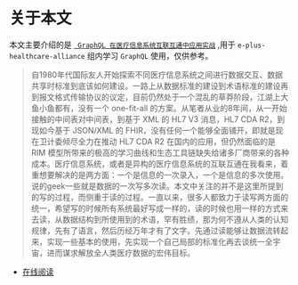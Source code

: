 # 关于本文

本文主要介绍的是 [` GraphQL 在医疗信息系统互联互通中应用实战`](https://wanghaisheng.gitbooks.io/best-practices-of-graphql-in-hit-interoperability/content  ) ,用于 `e-plus-healthcare-alliance` 组内学习 `GraphQL` 使用，仅供参考。

>自1980年代国际友人开始探索不同医疗信息系统之间进行数据交互、数据共享时标准到底该如何建设。一路上从数据标准的建设到术语标准的建设再到报文格式传输协议的议定，目前仍然处于一个混乱的草莽阶段，江湖上大鱼小鱼都有，没有一个 one-fit-all 的方案。从笔者从业的8年间，从一开始接触的中间表对中间表，到基于 XML 的 HL7 V3 消息，HL7 CDA R2，到现如今基于 JSON/XML 的 FHIR，没有任何一个能够全面铺开，即就是现在卫计委倾尽全力在推动 HL7 CDA R2 在国内的应用，但仍然面临的是 RIM 模型所带来的极高的学习曲线和生态工具链缺失给诸多厂商带来的各种成本。医疗信息系统，或者是异构的医疗信息系统的互联互通在我看来，着重想要解决的是两方面：一个是信息的一次录入，一个是信息的多次使用。说的geek一些就是数据的一次写多次读。本文中关注的并不是这里所提到的写的过程，而侧重于读的过程。一直以来，很多人都致力于读写两方面的统一，希望写的时候所有系统最好写成一样的，读的时候也用一样的方式来去读，从数据结构到所使用到的术语，罕有胜绩，那为何不遵从人类的认知规律，先有了语言，然后历经万年才有了文字。先通过读能够让数据流转起来，实现一些基本的使用，先实现一个自己局部的标准化再去谈统一全宇宙，进而谋求解放全人类医疗数据的宏伟目标。

- [在线阅读](https://wanghaisheng.gitbooks.io/best-practices-of-graphql-in-hit-interoperability/content)
